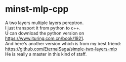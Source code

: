 # minst-mlp-cpp
A two layers multiple layers pereptron.  
I just transport it from python to c++.  
U can download the python version on https://www.ituring.com.cn/book/1921.  
And here's another version which is from my best friend: https://github.com/EternalSaga/simple-two-layers-mlp  
He is really a master in this kind of staff.  
